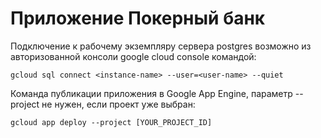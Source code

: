 # Приложение Покерный банк
Подключение к рабочему экземпляру сервера postgres возможно из авторизованной консоли google cloud console командой:
```shell script
gcloud sql connect <instance-name> --user=<user-name> --quiet
````
Команда публикации приложения в Google App Engine, параметр --project не нужен, если проект уже выбран:
````
gcloud app deploy --project [YOUR_PROJECT_ID]
````
